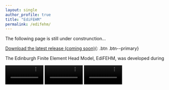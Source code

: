 ```yaml
---
layout: single
author_profile: true
title: "EdiFEHM"
permalink: /edifehm/
---
```

The following page is still under construnction...

[Download the latest release (coming soon)](https://github.com/isDynamics/EdiFEHM){: .btn .btn--primary}

The Edinburgh Finite Element Head Model, EdiFEHM, was developed during 

<div class="video-container">
  <video width="120" autoplay muted loop playsinline>
    <source src="../assets/videos/edifehm1.mp4" type="video/mp4">
    Your browser does not support the video tag.
  </video>
  <video width="120" autoplay muted loop playsinline>
    <source src="../assets/videos/edifehm2.mp4" type="video/mp4">
    Your browser does not support the video tag.
  </video>
  <video width="120" autoplay muted loop playsinline>
    <source src="../assets/videos/edifehm3.mp4" type="video/mp4">
    Your browser does not support the video tag.
  </video>
</div>
